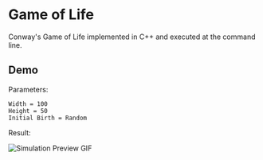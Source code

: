# Game of Life
Conway's Game of Life implemented in C++ and executed at the command line.

## Demo
Parameters:
```
Width = 100
Height = 50
Initial Birth = Random
```
Result:

![Simulation Preview GIF](capture/simulation.gif)
